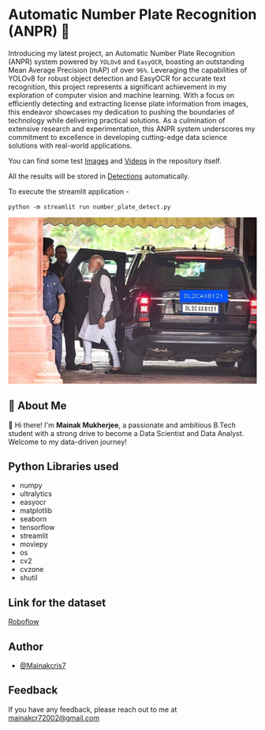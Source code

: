 # Automatic Number Plate Recognition (ANPR) 🚗

Introducing my latest project, an Automatic Number Plate Recognition (ANPR) system powered by `YOLOv8` and `EasyOCR`, boasting an outstanding Mean Average Precision (mAP) of over `96%`. Leveraging the capabilities of YOLOv8 for robust object detection and EasyOCR for accurate text recognition, this project represents a significant achievement in my exploration of computer vision and machine learning. With a focus on efficiently detecting and extracting license plate information from images, this endeavor showcases my dedication to pushing the boundaries of technology while delivering practical solutions. As a culmination of extensive research and experimentation, this ANPR system underscores my commitment to excellence in developing cutting-edge data science solutions with real-world applications.
    
You can find some test [Images](/Images) and [Videos](/Videos) in the repository itself.

All the results will be stored in [Detections](./Detections) automatically.

To execute the streamlit application -
```
python -m streamlit run number_plate_detect.py
```

![Logo](poster.jpg)
## 🚀 About Me
👋 Hi there! I'm **Mainak Mukherjee**, a passionate and ambitious B.Tech student with a strong drive to become a Data Scientist and Data Analyst. Welcome to my data-driven journey!



## Python Libraries used

- numpy
- ultralytics
- easyocr
- matplotlib
- seaborn
- tensorflow
- streamlit
- moviepy
- os
- cv2
- cvzone
- shutil





## Link for the dataset

[Roboflow](https://universe.roboflow.com/augmented-startups/vehicle-registration-plates-trudk/browse?queryText=&pageSize=50&startingIndex=0&browseQuery=true)





## Author

- [@Mainakcris7](https://github.com/Mainakcris7)

## Feedback

If you have any feedback, please reach out to me at mainakcr72002@gmail.com
